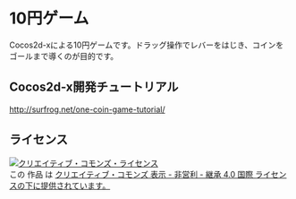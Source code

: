 # 10円ゲーム

Cocos2d-xによる10円ゲームです。ドラッグ操作でレバーをはじき、コインをゴールまで導くのが目的です。  
  

## Cocos2d-x開発チュートリアル

http://surfrog.net/one-coin-game-tutorial/
  

## ライセンス

<a rel="license" href="http://creativecommons.org/licenses/by-nc-sa/4.0/"><img alt="クリエイティブ・コモンズ・ライセンス" style="border-width:0" src="https://i.creativecommons.org/l/by-nc-sa/4.0/88x31.png" /></a><br />この 作品 は <a rel="license" href="http://creativecommons.org/licenses/by-nc-sa/4.0/">クリエイティブ・コモンズ 表示 - 非営利 - 継承 4.0 国際 ライセンスの下に提供されています。</a>

